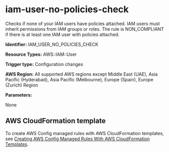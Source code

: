 # iam\-user\-no\-policies\-check<a name="iam-user-no-policies-check"></a>

Checks if none of your IAM users have policies attached\. IAM users must inherit permissions from IAM groups or roles\. The rule is NON\_COMPLIANT if there is at least one IAM user with policies attached\.

**Identifier:** IAM\_USER\_NO\_POLICIES\_CHECK

**Resource Types:** AWS::IAM::User

**Trigger type:** Configuration changes

**AWS Region:** All supported AWS regions except Middle East \(UAE\), Asia Pacific \(Hyderabad\), Asia Pacific \(Melbourne\), Europe \(Spain\), Europe \(Zurich\) Region

**Parameters:**

None  

## AWS CloudFormation template<a name="w2aac12c33c15b9d357c17"></a>

To create AWS Config managed rules with AWS CloudFormation templates, see [Creating AWS Config Managed Rules With AWS CloudFormation Templates](aws-config-managed-rules-cloudformation-templates.md)\.